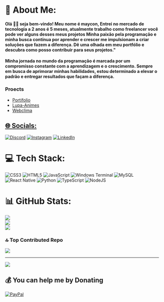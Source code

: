 # 💫 About Me:

#### Olá 👋🏼 seja bem-vindo! Meu nome é maycon, Entrei no mercado de tecnologia a 2 anos é 5 meses, atualmente trabalho como freelancer você pode ver alguns desses meus projetos Minha paixão pela programação e minha busca contínua por aprender e crescer me impulsionam a criar soluções que fazem a diferença. Dê uma olhada em meu portfólio e descubra como posso contribuir para seus projetos."
#### Minha jornada no mundo da programação é marcada por um compromisso constante com a aprendizagem e o crescimento. Sempre em busca de aprimorar minhas habilidades, estou determinado a elevar o padrão e entregar resultados que façam a diferença.

### Proects 

<ul>
  <li><a href="https://maycondo.github.io/Portifolio/" target="_blank">Portifolio</li>
  <li><a href="https://lupa-animes.vercel.app/" target="_blank">Lupa-Animes</li>
  <li><a href="https://climate-website-cabubj70g-maycondo.vercel.app/" target="_blank">Webclima</li>
</ul>


## 🌐 Socials:
[![Discord](https://img.shields.io/badge/Discord-%237289DA.svg?logo=discord&logoColor=white)](https://discord.gg/maycon2003) [![Instagram](https://img.shields.io/badge/Instagram-%23E4405F.svg?logo=Instagram&logoColor=white)](https://instagram.com/maycon_d2003) [![LinkedIn](https://img.shields.io/badge/LinkedIn-%230077B5.svg?logo=linkedin&logoColor=white)](https://www.linkedin.com/in/maycon-douglas-62265426b/) 

# 💻 Tech Stack:
![CSS3](https://img.shields.io/badge/css3-%231572B6.svg?style=for-the-badge&logo=css3&logoColor=white) ![HTML5](https://img.shields.io/badge/html5-%23E34F26.svg?style=for-the-badge&logo=html5&logoColor=white) ![JavaScript](https://img.shields.io/badge/javascript-%23323330.svg?style=for-the-badge&logo=javascript&logoColor=%23F7DF1E) ![Windows Terminal](https://img.shields.io/badge/Windows%20Terminal-%234D4D4D.svg?style=for-the-badge&logo=windows-terminal&logoColor=white) ![MySQL](https://img.shields.io/badge/mysql-%2300000f.svg?style=for-the-badge&logo=mysql&logoColor=white) ![React Native](https://img.shields.io/badge/react_native-%2320232a.svg?style=for-the-badge&logo=react&logoColor=%2361DAFB) ![Python](https://img.shields.io/badge/python-3670A0?style=for-the-badge&logo=python&logoColor=ffdd54) ![TypeScript](https://img.shields.io/badge/typescript-%23007ACC.svg?style=for-the-badge&logo=typescript&logoColor=white) ![NodeJS](https://img.shields.io/badge/node.js-6DA55F?style=for-the-badge&logo=node.js&logoColor=white)
# 📊 GitHub Stats:

![](https://github-readme-stats.vercel.app/api?username=Maycondo&theme=dark&hide_border=false&include_all_commits=false&count_private=false)<br/>
![](https://github-readme-streak-stats.herokuapp.com/?user=Maycondo&theme=dark&hide_border=false)<br/>
![](https://github-readme-stats.vercel.app/api/top-langs/?username=Maycondo&theme=dark&hide_border=false&include_all_commits=false&count_private=false&layout=compact)

### 🔝 Top Contributed Repo
![](https://github-contributor-stats.vercel.app/api?username=Maycondo&limit=5&theme=monokai&combine_all_yearly_contributions=true)

---
[![](https://visitcount.itsvg.in/api?id=Maycondo&icon=0&color=0)](https://visitcount.itsvg.in)

  ## 💰 You can help me by Donating
  [![PayPal](https://img.shields.io/badge/PayPal-00457C?style=for-the-badge&logo=paypal&logoColor=white)](https://www.paypal.com/myaccount/profile/) 

  
<!-- Proudly created with GPRM ( https://gprm.itsvg.in ) -->
